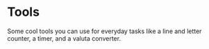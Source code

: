 # Tools
Some cool tools you can use for everyday tasks like a line and letter counter, a timer, and a valuta converter.

